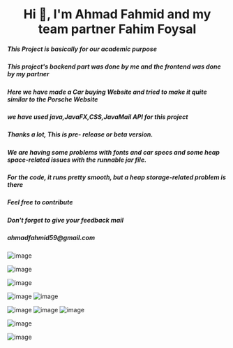 <h1 align="center">Hi 👋, I'm Ahmad Fahmid and my team partner Fahim Foysal</h5>
<h5 align=>This Project is basically for our academic purpose</h5>
<h5>This project's backend part was done by me and the frontend was done by my partner</h5>
<h5 align=>Here we have made a Car buying Website and tried to make it quite similar to the Porsche Website</h5>
<h5 align=>we have used java,JavaFX,CSS,JavaMail API for this project</h5>
<h5 align=>Thanks a lot, This is pre- release or beta version.</h5>
<h5>We are having some problems with fonts and car specs and some heap space-related issues with the runnable jar file.</h5>
<h5>For the code, it runs pretty smooth, but a heap storage-related problem is there</h1>
<h5>Feel free to contribute</h5>
<h5>Don't forget to give your feedback mail </h5>
<h5>ahmadfahmid59@gmail.com</h5>


![image](https://github.com/alvi00/Car_Buying_Website_Project_In_Java/assets/112432485/e0eb0989-cb41-4cc2-89ba-45c052fa4ccd)

![image](https://github.com/alvi00/Car_Buying_Website_Project_In_Java/assets/112432485/0cb01ba0-bf1d-4bb7-a84d-d85fae03f894)


![image](https://github.com/alvi00/Car_Buying_Website_Project_In_Java/assets/112432485/3d77f3aa-991b-4545-8d75-c84578631795)

![image](https://github.com/alvi00/Car_Buying_Website_Project_In_Java/assets/112432485/903f30fe-c3ce-4528-8608-8c309e8eddc9)
![image](https://github.com/alvi00/Car_Buying_Website_Project_In_Java/assets/112432485/eb3aa61f-3fd3-4075-9bcc-151e15f9cd2d)

![image](https://github.com/alvi00/Car_Buying_Website_Project_In_Java/assets/112432485/6c00efd0-4414-4364-a099-dc43da483373)
![image](https://github.com/alvi00/Car_Buying_Website_Project_In_Java/assets/112432485/469cd9c8-a134-4e76-8bdf-5cf2f4132eb8)
![image](https://github.com/alvi00/Car_Buying_Website_Project_In_Java/assets/112432485/fbe7e58b-95d0-422f-aa8d-66a3a1810fa7)

![image](https://github.com/alvi00/Car_Buying_Website_Project_In_Java/assets/112432485/fd05c0c3-023d-412b-a49f-fcaa156740e3)

![image](https://github.com/alvi00/Car_Buying_Website_Project_In_Java/assets/112432485/11511dde-a9bd-45be-8047-e2c9266c6bf3)
